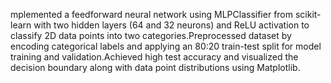 mplemented a feedforward neural network using MLPClassifier from scikit-learn with two hidden layers (64 and 32 neurons) and ReLU activation to classify 2D data points into two categories.Preprocessed dataset by encoding categorical labels and applying an 80:20 train-test split for model training and validation.Achieved high test accuracy and visualized the decision boundary along with data point distributions using Matplotlib.
